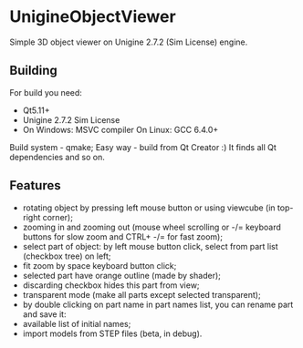 # UnigineObjectViewer
Simple 3D object viewer on Unigine 2.7.2 (Sim License) engine.

## Building
For build you need:
- Qt5.11+
- Unigine 2.7.2 Sim License
- On Windows: MSVC compiler
  On Linux: GCC 6.4.0+
  
 Build system - qmake;
 Easy way - build from Qt Creator :) It finds all Qt dependencies and so on.
 
 ## Features
 - rotating object by pressing left mouse button or using viewcube (in top-right corner);
 - zooming in and zooming out (mouse wheel scrolling or -/= keyboard buttons for slow zoom and CTRL+ -/= for fast zoom);
 - select part of object: by left mouse button click, select from part list (checkbox tree) on left;
 - fit zoom by space keyboard button click;
 - selected part have orange outline (made by shader);
 - discarding checkbox hides this part from view;
 - transparent mode (make all parts except selected transparent);
 - by double clicking on part name in part names list, you can rename part and save it:
 - available list of initial names;
 - import models from STEP files (beta, in debug).

## 
